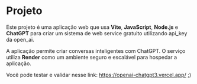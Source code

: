  # Projeto
Este projeto é uma aplicação web que usa **Vite**, **JavaScript**, **Node.js** e **ChatGPT** para criar um sistema de web service gratuito utilizando api_key da open_ai.  

A aplicação permite criar conversas inteligentes com ChatGPT. O serviço utiliza **Render** como um ambiente seguro e escalável para hospedar a aplicação. 

Você pode testar e validar nesse link: https://openai-chatgpt3.vercel.app/ ;)
